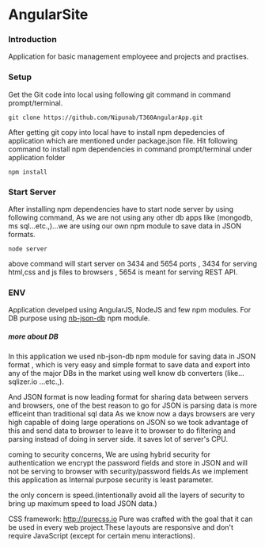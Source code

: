 # AngularSite

### Introduction
Application for basic management employeee and projects and practises.



### Setup

Get the Git code into  local using following git command in command prompt/terminal.

```
git clone https://github.com/Nipunab/T360AngularApp.git
```

After getting git copy into local have to install npm depedencies of application which are mentioned under package.json file. Hit following command to install npm dependencies in command prompt/terminal under application folder

```
npm install
```

### Start Server

After installing npm dependencies have to start node server by using following command, As we are not using any other db apps like (mongodb, ms sql...etc.,)...we are using our own npm module to save data in JSON formats.

```
node server
```

above command will start server on 3434 and 5654 ports , 3434 for serving html,css and js files to browsers , 5654 is meant for serving REST API.


### ENV
Application develped  using AngularJS, NodeJS and few npm modules. For DB purpose using [nb-json-db](https://www.npmjs.com/package/nb-json-db) npm module.

##### more about DB
In this application we used nb-json-db npm module for saving data in JSON format , which is very easy and simple format to save data and export into any of the major DBs in the market using well know db converters (like... sqlizer.io ...etc.,).

And JSON format is now leading format for sharing data between servers and browsers, one of the best reason to go for JSON is parsing data is more efficeint than traditional sql data As we know now a days browsers are very  high capable of doing large operations on JSON so we took advantage of this and send data to browser to leave it to browser to do filtering and parsing instead of doing in server side. it saves lot of server's CPU.

coming to security concerns, We are using hybrid security for authentication we encrypt the password fields and store in JSON and will not be serving to browser with security/password fields.As we implement this application as Internal purpose security is least parameter.

the only concern is speed.(intentionally avoid all the layers of security to bring up maximum speed to load JSON data.)

CSS framework: http://purecss.io
Pure was crafted with the goal that it can be used in every web project.These layouts are responsive and don't require JavaScript (except for certain menu interactions).
